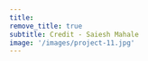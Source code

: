 ```yaml
---
title: 
remove_title: true
subtitle: Credit - Saiesh Mahale
image: '/images/project-11.jpg'
---
```

